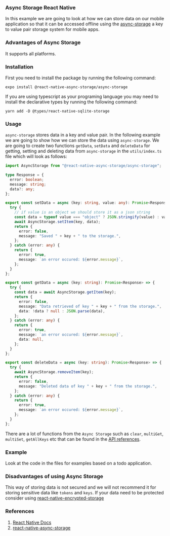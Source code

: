 ### Async Storage React Native

In this example we are going to look at how we can store data on our mobile application so that it can be accessed offline using the [async-storage](https://react-native-async-storage.github.io/async-storage/docs/install/) a key to value pair storage system for mobile apps.

### Advantages of Async Storage

It supports all platforms.

### Installation

First you need to install the package by running the following command:

```shell
expo install @react-native-async-storage/async-storage
```

If you are using typescript as your programing language you may need to install the declarative types by running the following command:

```shell
yarn add -D @types/react-native-sqlite-storage
```

### Usage

`async-storage` stores data in a key and value pair. In the following example we are going to show how we can store the data using `async-storage`. We are going to create two functions `getData`, `setData` and `deleteData` for getting, setting and deleting data from `async-storage` in the `utils/index.ts` file which will look as follows:

```ts
import AsyncStorage from "@react-native-async-storage/async-storage";

type Response = {
  error: boolean;
  message: string;
  data?: any;
};

export const setData = async (key: string, value: any): Promise<Response> => {
  try {
    // if value is an object we should store it as a json string
    const data = typeof value === "object" ? JSON.stringify(value) : value;
    await AsyncStorage.setItem(key, data);
    return {
      error: false,
      message: "Saved " + key + " to the storage.",
    };
  } catch (error: any) {
    return {
      error: true,
      message: `an error occured: ${error.message}`,
    };
  }
};

export const getData = async (key: string): Promise<Response> => {
  try {
    const data = await AsyncStorage.getItem(key);
    return {
      error: false,
      message: "Data retrieved of key " + key + " from the storage.",
      data: !data ? null : JSON.parse(data),
    };
  } catch (error: any) {
    return {
      error: true,
      message: `an error occured: ${error.message}`,
      data: null,
    };
  }
};

export const deleteData = async (key: string): Promise<Response> => {
  try {
    await AsyncStorage.removeItem(key);
    return {
      error: false,
      message: "Deleted data of key " + key + " from the storage.",
    };
  } catch (error: any) {
    return {
      error: true,
      message: `an error occured: ${error.message}`,
    };
  }
};
```

There are a lot of functions from the `Async Storage` such as `clear`, `multiGet`, `multiSet`, `getAllKeys` etc that can be found in the [API references](https://react-native-async-storage.github.io/async-storage/docs/api).

### Example

Look at the code in the files for examples based on a todo application.

### Disadvantages of using Async Storage

This way of storing data is not secured and we will not recommend it for storing sensitive data like `tokens` and `keys`. If your data need to be protected consider using [react-native-encrypted-storage](https://github.com/emeraldsanto/react-native-encrypted-storage)

### References

1. [React Native Docs](https://reactnative.dev/docs/asyncstorage)
2. [react-native-async-storage](https://react-native-async-storage.github.io/async-storage/docs/usage)
